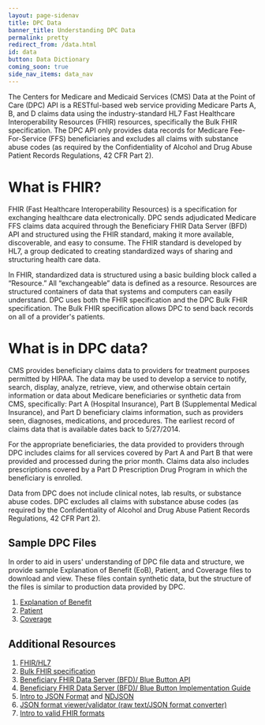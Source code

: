 ```yaml
---
layout: page-sidenav
title: DPC Data
banner_title: Understanding DPC Data
permalink: pretty
redirect_from: /data.html
id: data
button: Data Dictionary
coming_soon: true
side_nav_items: data_nav
---
```


The Centers for Medicare and Medicaid Services (CMS) Data at the Point of Care (DPC) API is a RESTful-based web service providing Medicare Parts A, B, and D claims data using the industry-standard HL7 Fast Healthcare Interoperability Resources (FHIR) resources, specifically the Bulk FHIR specification. The DPC API only provides data records for Medicare Fee-For-Service (FFS) beneficiaries and excludes all claims with substance abuse codes (as required by the Confidentiality of Alcohol and Drug Abuse Patient Records Regulations, 42 CFR Part 2).

# What is FHIR?

FHIR (Fast Healthcare Interoperability Resources) is a specification for exchanging healthcare data electronically. DPC sends adjudicated Medicare FFS claims data acquired through the Beneficiary FHIR Data Server (BFD) API and structured using the FHIR standard, making it more available, discoverable, and easy to consume. The FHIR standard is developed by HL7, a group dedicated to creating standardized ways of sharing and structuring health care data.

In FHIR, standardized data is structured using a basic building block called a “Resource.” All “exchangeable” data is defined as a resource. Resources are structured containers of data that systems and computers can easily understand. DPC uses both the FHIR specification and the DPC Bulk FHIR specification. The Bulk FHIR specification allows DPC to send back records on all of a provider's patients.

# What is in DPC data?

CMS provides beneficiary claims data to providers for treatment purposes permitted by HIPAA. The data may be used to develop a service to notify, search, display, analyze, retrieve, view, and otherwise obtain certain information or data about Medicare beneficiaries or synthetic data from CMS, specifically: Part A (Hospital Insurance), Part B (Supplemental Medical Insurance), and Part D beneficiary claims information, such as providers seen, diagnoses, medications, and procedures. The earliest record of claims data that is available dates back to 5/27/2014.

For the appropriate beneficiaries, the data provided to providers through DPC includes claims for all services covered by Part A and Part B that were provided and processed during the prior month. Claims data also includes prescriptions covered by a Part D Prescription Drug Program in which the beneficiary is enrolled.


<div class="ds-c-alert ds-c-alert--warn">
  <div class="ds-c-alert__body">
    <p class="ds-c-alert__text">
      Data from DPC does not  include clinical notes, lab results, or substance abuse codes. DPC excludes all claims with substance abuse codes (as required by the Confidentiality of Alcohol and Drug Abuse Patient Records Regulations, 42 CFR Part 2).
    </p>
  </div>
</div>

## Sample DPC Files 
In order to aid in users' understanding of DPC file data and structure, we provide sample Explanation of Benefit (EoB), Patient, and Coverage files to download and view. These files contain synthetic data, but the structure of the files is similar to production data provided by DPC.

1. [Explanation of Benefit](https://bcda.cms.gov/assets/data/ExplanationOfBenefit.ndjson)
2. [Patient](https://bcda.cms.gov/assets/data/Patient.ndjson)
3. [Coverage](https://bcda.cms.gov/assets/data/Coverage.ndjson)

## Additional Resources

1. [FHIR/HL7](https://www.hl7.org/fhir/)
2. [Bulk FHIR specification](http://build.fhir.org/ig/HL7/VhDir/bulk-data.html)
3. [Beneficiary FHIR Data Server (BFD)/ Blue Button API](https://bluebutton.cms.gov/developers/)
4. [Beneficiary FHIR Data Server (BFD)/ Blue Button Implementation Guide](https://bluebutton.cms.gov/assets/ig/index.html)
5. [Intro to JSON Format](https://www.json.org/json-en.html) and [NDJSON](https://github.com/ndjson/ndjson-spec)
6. [JSON format viewer/validator (raw text/JSON format converter)](https://jsonlint.com/)
7. [Intro to valid FHIR formats](http://hl7.org/fhir/STU3/validation.html)
